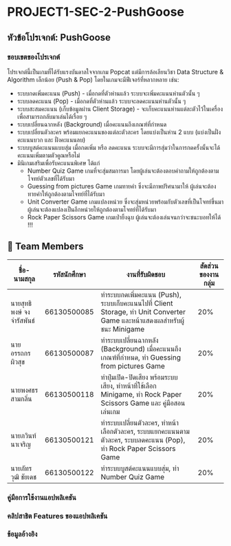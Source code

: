 # PROJECT1-SEC-2-PushGoose
## หัวข้อโปรเจกต์: PushGoose

### ขอบเขตของโปรเจกต์
โปรเจกต์นี้เป็นเกมที่ได้รับแรงบันดาลใจจากเกม Popcat แต่มีการล้อเลียนวิชา Data Structure & Algorithm เล็กน้อย (Push & Pop) 
โดยในเกมจะมีฟีเจอร์ที่หลากหลาย เช่น:
- ระบบกดเพิ่มคะแนน (Push) - เมื่อกดที่ตัวห่านแล้ว ระบบจะเพิ่มคะแนนห่านตัวนั้น ๆ
- ระบบลดคะแนน (Pop) - เมื่อกดที่ตัวห่านแล้ว ระบบจะลดคะแนนห่านตัวนั้น ๆ
- ระบบสะสมคะแนน (เก็บข้อมูลผ่าน Client Storage) - จะเก็บคะแนนห่านแต่ละตัวไว้ในเครื่อง เพื่อสามารถกลับมาเล่นได้เรื่อย ๆ
- ระบบเปลี่ยนฉากหลัง (Background) เมื่อคะแนนถึงเกณฑ์ที่กำหนด
- ระบบเปลี่ยนตัวละคร พร้อมแยกคะแนนของแต่ละตัวละคร โดยแบ่งเป็นห่าน 2 แบบ (แบ่งเป็นฝั่งคะแนนบวก และ ฝั่งคะแนนลบ)
- ระบบบูสต์คะแนนแบบสุ่ม เมื่อกดเพิ่ม หรือ ลดคะแนน ระบบจะมีการสุ่มว่าในการกดครั้งนั้นจะได้คะแนนเพิ่มตามตัวคูณหรือไม่
- มินิเกมเสริมเพื่อรับคะแนนพิเศษ ได้แก่ 
  - Number Quiz Game เกมที่จะสุ่มสมการมา โดยผู้เล่นจะต้องตอบคำถามให้ถูกต้องตามโจทย์ตัวเลขที่ได้รับมา
  - Guessing from pictures Game เกมทายคำ ซึ่งจะมีภาพปริศนามาให้ ผู้เล่นจะต้องทายคำให้ถูกต้องตามโจทย์ที่ได้รับมา
  - Unit Converter Game เกมแปลงหน่วย ซึ่งจะสุ่มหน่วยพร้อมกับตัวเลขที่เป็นโจทย์ขึ้นมา ผู้เล่นจะต้องแปลงเป็นอีกหน่วยให้ถูกต้องตามโจทย์ที่ได้รับมา
  - Rock Paper Scissors Game เกมเป่ายิ้งฉุบ ผู้เล่นจะต้องเล่นจนกว่าจะชนะบอทให้ได้ !!!

## 📌 Team Members
| ชื่อ-นามสกุล               | รหัสนักศึกษา  | งานที่รับผิดชอบ                                                | สัดส่วนของงานกลุ่ม |
| ------------------------- | ----------- | ---------------------------------------------------------- | ----------- |
| นายสุทธิพงษ์ จงจำรัสพันธ์ | 66130500085 | ทำระบบกดเพิ่มคะแนน (Push), ระบบเก็บคะแนนไปที่ Client Storage, ทำ Unit Converter Game และหน้าแสดงผลสำหรับผู้ชนะ Minigame |20%|
| นายอรรถกร ผิวสุข          | 66130500087 | ทำระบบเปลี่ยนฉากหลัง (Background) เมื่อคะแนนถึงเกณฑ์ที่กำหนด, ทำ Guessing from pictures Game |20%|
| นายพงศธร สามกลิ่น         | 66130500118 | ทำปุ่มเปิด-ปิดเสียง พร้อมระบบเสียง, ทำหน้าที่ใช้เลือก Minigame, ทำ Rock Paper Scissors Game และ คู่มือสอนเล่นเกม |20%|
| นายภวินท์ นาเจริญ         | 66130500121 | ทำระบบเปลี่ยนตัวละคร, ทำหน้าเลือกตัวละคร, ระบบแยกคะแนนตามตัวละคร, ระบบลดคะแนน (Pop), ทำ Rock Paper Scissors Game|20%|
| นายภัทรวุฒิ ชัยเดช        | 66130500122 | ทำระบบบูสต์คะแนนแบบสุ่ม, ทำ Number Quiz Game |20%|

### คู่มือการใช้งานแอปพลิเคชัน 

### คลิปสาธิต Features ของแอปพลิเคชัน

### ข้อมูลอ้างอิง
